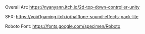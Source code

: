 Overall Art: https://nyanyann.itch.io/2d-top-down-controller-unity

SFX: https://void1gaming.itch.io/halftone-sound-effects-pack-lite

Roboto Font: https://fonts.google.com/specimen/Roboto